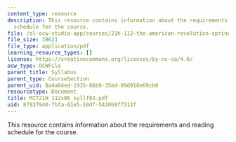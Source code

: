 ```yaml
---
content_type: resource
description: This resource contains information about the requirements and reading
  schedule for the course.
file: /ol-ocw-studio-app/courses/21h-112-the-american-revolution-spring-2006/879379407bfa01e510df5420b9ff512f_MIT21H_112s06_syllf03.pdf
file_size: 39621
file_type: application/pdf
learning_resource_types: []
license: https://creativecommons.org/licenses/by-nc-sa/4.0/
ocw_type: OCWFile
parent_title: Syllabus
parent_type: CourseSection
parent_uid: 8a4a84ed-1935-86b9-35bd-09d918e69cb0
resourcetype: Document
title: MIT21H_112s06_syllf03.pdf
uid: 87937940-7bfa-01e5-10df-5420b9ff512f
---
```

This resource contains information about the requirements and reading schedule for the course.